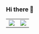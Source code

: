 ### Hi there 👋

<table>
  <tr>
    <td valign="top">
      <img align="center" src="https://github-readme-stats.vercel.app/api?username=mariotalavera&show_icons=true" />
    </td>
    <td valign="top">
      <img align="center" src="https://github-readme-stats.vercel.app/api/top-langs/?username=mariotalavera&layout=compact" />
    </td>
  </tr>
</table>


<!--
**mariotalavera/mariotalavera** is a ✨ _special_ ✨ repository because its `README.md` (this file) appears on your GitHub profile.

Here are some ideas to get you started:

- 🔭 I’m currently working on ...
- 🌱 I’m currently learning ...
- 👯 I’m looking to collaborate on ...
- 🤔 I’m looking for help with ...
- 💬 Ask me about ...
- 📫 How to reach me: ...
- 😄 Pronouns: ...
- ⚡ Fun fact: ...
-->
